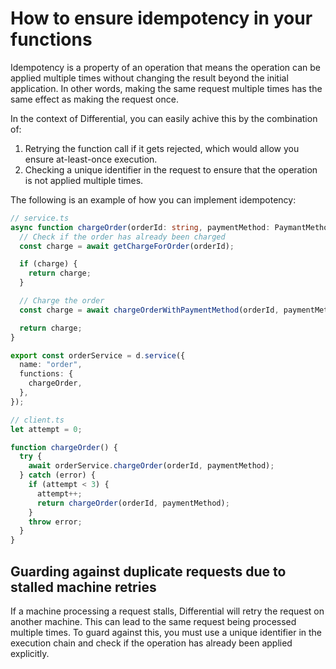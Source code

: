 # How to ensure idempotency in your functions

Idempotency is a property of an operation that means the operation can be applied multiple times without changing the result beyond the initial application. In other words, making the same request multiple times has the same effect as making the request once.

In the context of Differential, you can easily achive this by the combination of:

1. Retrying the function call if it gets rejected, which would allow you ensure at-least-once execution.
2. Checking a unique identifier in the request to ensure that the operation is not applied multiple times.

The following is an example of how you can implement idempotency:

```typescript
// service.ts
async function chargeOrder(orderId: string, paymentMethod: PaymantMethod) {
  // Check if the order has already been charged
  const charge = await getChargeForOrder(orderId);

  if (charge) {
    return charge;
  }

  // Charge the order
  const charge = await chargeOrderWithPaymentMethod(orderId, paymentMethod);

  return charge;
}

export const orderService = d.service({
  name: "order",
  functions: {
    chargeOrder,
  },
});

// client.ts
let attempt = 0;

function chargeOrder() {
  try {
    await orderService.chargeOrder(orderId, paymentMethod);
  } catch (error) {
    if (attempt < 3) {
      attempt++;
      return chargeOrder(orderId, paymentMethod);
    }
    throw error;
  }
}
```

## Guarding against duplicate requests due to stalled machine retries

If a machine processing a request stalls, Differential will retry the request on another machine. This can lead to the same request being processed multiple times. To guard against this, you must use a unique identifier in the execution chain and check if the operation has already been applied explicitly.
